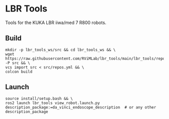 # LBR Tools
Tools for the KUKA LBR iiwa/med 7 R800 robots.

## Build
```shell
mkdir -p lbr_tools_ws/src && cd lbr_tools_ws && \
wget https://raw.githubusercontent.com/RViMLab/lbr_tools/main/lbr_tools/repos.yml -P src && \
vcs import src < src/repos.yml && \
colcon build
```

## Launch
```shell
source install/setup.bash && \
ros2 launch lbr_tools view_robot.launch.py description_package:=da_vinci_endoscope_description  # or any other description_package
```
